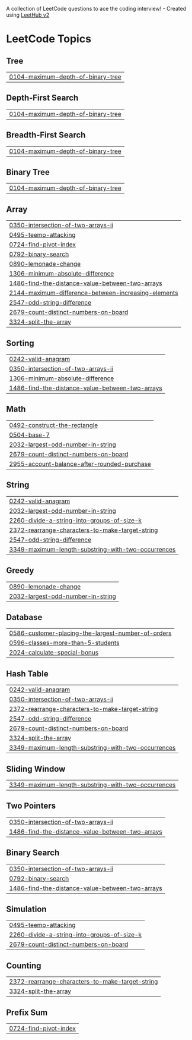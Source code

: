A collection of LeetCode questions to ace the coding interview! - Created using [LeetHub v2](https://github.com/arunbhardwaj/LeetHub-2.0)
<!---LeetCode Topics Start-->
# LeetCode Topics
## Tree
|  |
| ------- |
| [0104-maximum-depth-of-binary-tree](https://github.com/Resmakor/LeetCode/tree/master/0104-maximum-depth-of-binary-tree) |
## Depth-First Search
|  |
| ------- |
| [0104-maximum-depth-of-binary-tree](https://github.com/Resmakor/LeetCode/tree/master/0104-maximum-depth-of-binary-tree) |
## Breadth-First Search
|  |
| ------- |
| [0104-maximum-depth-of-binary-tree](https://github.com/Resmakor/LeetCode/tree/master/0104-maximum-depth-of-binary-tree) |
## Binary Tree
|  |
| ------- |
| [0104-maximum-depth-of-binary-tree](https://github.com/Resmakor/LeetCode/tree/master/0104-maximum-depth-of-binary-tree) |
## Array
|  |
| ------- |
| [0350-intersection-of-two-arrays-ii](https://github.com/Resmakor/LeetCode/tree/master/0350-intersection-of-two-arrays-ii) |
| [0495-teemo-attacking](https://github.com/Resmakor/LeetCode/tree/master/0495-teemo-attacking) |
| [0724-find-pivot-index](https://github.com/Resmakor/LeetCode/tree/master/0724-find-pivot-index) |
| [0792-binary-search](https://github.com/Resmakor/LeetCode/tree/master/0792-binary-search) |
| [0890-lemonade-change](https://github.com/Resmakor/LeetCode/tree/master/0890-lemonade-change) |
| [1306-minimum-absolute-difference](https://github.com/Resmakor/LeetCode/tree/master/1306-minimum-absolute-difference) |
| [1486-find-the-distance-value-between-two-arrays](https://github.com/Resmakor/LeetCode/tree/master/1486-find-the-distance-value-between-two-arrays) |
| [2144-maximum-difference-between-increasing-elements](https://github.com/Resmakor/LeetCode/tree/master/2144-maximum-difference-between-increasing-elements) |
| [2547-odd-string-difference](https://github.com/Resmakor/LeetCode/tree/master/2547-odd-string-difference) |
| [2679-count-distinct-numbers-on-board](https://github.com/Resmakor/LeetCode/tree/master/2679-count-distinct-numbers-on-board) |
| [3324-split-the-array](https://github.com/Resmakor/LeetCode/tree/master/3324-split-the-array) |
## Sorting
|  |
| ------- |
| [0242-valid-anagram](https://github.com/Resmakor/LeetCode/tree/master/0242-valid-anagram) |
| [0350-intersection-of-two-arrays-ii](https://github.com/Resmakor/LeetCode/tree/master/0350-intersection-of-two-arrays-ii) |
| [1306-minimum-absolute-difference](https://github.com/Resmakor/LeetCode/tree/master/1306-minimum-absolute-difference) |
| [1486-find-the-distance-value-between-two-arrays](https://github.com/Resmakor/LeetCode/tree/master/1486-find-the-distance-value-between-two-arrays) |
## Math
|  |
| ------- |
| [0492-construct-the-rectangle](https://github.com/Resmakor/LeetCode/tree/master/0492-construct-the-rectangle) |
| [0504-base-7](https://github.com/Resmakor/LeetCode/tree/master/0504-base-7) |
| [2032-largest-odd-number-in-string](https://github.com/Resmakor/LeetCode/tree/master/2032-largest-odd-number-in-string) |
| [2679-count-distinct-numbers-on-board](https://github.com/Resmakor/LeetCode/tree/master/2679-count-distinct-numbers-on-board) |
| [2955-account-balance-after-rounded-purchase](https://github.com/Resmakor/LeetCode/tree/master/2955-account-balance-after-rounded-purchase) |
## String
|  |
| ------- |
| [0242-valid-anagram](https://github.com/Resmakor/LeetCode/tree/master/0242-valid-anagram) |
| [2032-largest-odd-number-in-string](https://github.com/Resmakor/LeetCode/tree/master/2032-largest-odd-number-in-string) |
| [2260-divide-a-string-into-groups-of-size-k](https://github.com/Resmakor/LeetCode/tree/master/2260-divide-a-string-into-groups-of-size-k) |
| [2372-rearrange-characters-to-make-target-string](https://github.com/Resmakor/LeetCode/tree/master/2372-rearrange-characters-to-make-target-string) |
| [2547-odd-string-difference](https://github.com/Resmakor/LeetCode/tree/master/2547-odd-string-difference) |
| [3349-maximum-length-substring-with-two-occurrences](https://github.com/Resmakor/LeetCode/tree/master/3349-maximum-length-substring-with-two-occurrences) |
## Greedy
|  |
| ------- |
| [0890-lemonade-change](https://github.com/Resmakor/LeetCode/tree/master/0890-lemonade-change) |
| [2032-largest-odd-number-in-string](https://github.com/Resmakor/LeetCode/tree/master/2032-largest-odd-number-in-string) |
## Database
|  |
| ------- |
| [0586-customer-placing-the-largest-number-of-orders](https://github.com/Resmakor/LeetCode/tree/master/0586-customer-placing-the-largest-number-of-orders) |
| [0596-classes-more-than-5-students](https://github.com/Resmakor/LeetCode/tree/master/0596-classes-more-than-5-students) |
| [2024-calculate-special-bonus](https://github.com/Resmakor/LeetCode/tree/master/2024-calculate-special-bonus) |
## Hash Table
|  |
| ------- |
| [0242-valid-anagram](https://github.com/Resmakor/LeetCode/tree/master/0242-valid-anagram) |
| [0350-intersection-of-two-arrays-ii](https://github.com/Resmakor/LeetCode/tree/master/0350-intersection-of-two-arrays-ii) |
| [2372-rearrange-characters-to-make-target-string](https://github.com/Resmakor/LeetCode/tree/master/2372-rearrange-characters-to-make-target-string) |
| [2547-odd-string-difference](https://github.com/Resmakor/LeetCode/tree/master/2547-odd-string-difference) |
| [2679-count-distinct-numbers-on-board](https://github.com/Resmakor/LeetCode/tree/master/2679-count-distinct-numbers-on-board) |
| [3324-split-the-array](https://github.com/Resmakor/LeetCode/tree/master/3324-split-the-array) |
| [3349-maximum-length-substring-with-two-occurrences](https://github.com/Resmakor/LeetCode/tree/master/3349-maximum-length-substring-with-two-occurrences) |
## Sliding Window
|  |
| ------- |
| [3349-maximum-length-substring-with-two-occurrences](https://github.com/Resmakor/LeetCode/tree/master/3349-maximum-length-substring-with-two-occurrences) |
## Two Pointers
|  |
| ------- |
| [0350-intersection-of-two-arrays-ii](https://github.com/Resmakor/LeetCode/tree/master/0350-intersection-of-two-arrays-ii) |
| [1486-find-the-distance-value-between-two-arrays](https://github.com/Resmakor/LeetCode/tree/master/1486-find-the-distance-value-between-two-arrays) |
## Binary Search
|  |
| ------- |
| [0350-intersection-of-two-arrays-ii](https://github.com/Resmakor/LeetCode/tree/master/0350-intersection-of-two-arrays-ii) |
| [0792-binary-search](https://github.com/Resmakor/LeetCode/tree/master/0792-binary-search) |
| [1486-find-the-distance-value-between-two-arrays](https://github.com/Resmakor/LeetCode/tree/master/1486-find-the-distance-value-between-two-arrays) |
## Simulation
|  |
| ------- |
| [0495-teemo-attacking](https://github.com/Resmakor/LeetCode/tree/master/0495-teemo-attacking) |
| [2260-divide-a-string-into-groups-of-size-k](https://github.com/Resmakor/LeetCode/tree/master/2260-divide-a-string-into-groups-of-size-k) |
| [2679-count-distinct-numbers-on-board](https://github.com/Resmakor/LeetCode/tree/master/2679-count-distinct-numbers-on-board) |
## Counting
|  |
| ------- |
| [2372-rearrange-characters-to-make-target-string](https://github.com/Resmakor/LeetCode/tree/master/2372-rearrange-characters-to-make-target-string) |
| [3324-split-the-array](https://github.com/Resmakor/LeetCode/tree/master/3324-split-the-array) |
## Prefix Sum
|  |
| ------- |
| [0724-find-pivot-index](https://github.com/Resmakor/LeetCode/tree/master/0724-find-pivot-index) |
<!---LeetCode Topics End-->
